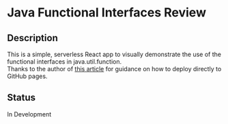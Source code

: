 # Java Functional Interfaces Review

## Description
This is a simple, serverless React app to visually demonstrate the use of the functional interfaces in java.util.function.   
Thanks to the author of [this article](https://blog.logrocket.com/deploying-react-apps-github-pages) for guidance on how to deploy directly to GitHub pages.

## Status
In Development